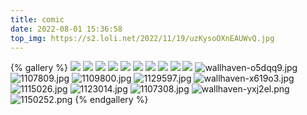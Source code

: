 ```yaml
---
title: comic
date: 2022-08-01 15:36:58
top_img: https://s2.loli.net/2022/11/19/uzKysoOXnEAUWvQ.jpg
---
```

{% gallery %}
![](https://s3.bmp.ovh/imgs/2022/07/27/f60f636122c787e1.jpg)
![](https://s3.bmp.ovh/imgs/2022/07/27/a0e2b5d2c690c40d.jpg)
![](https://s3.bmp.ovh/imgs/2022/07/27/61cb787ff2b034ba.jpg)
![](https://s3.bmp.ovh/imgs/2022/07/27/f0e146a6217f0dac.jpg)
![](https://s3.bmp.ovh/imgs/2022/07/27/b8703b788c97a774.jpg)
![](https://s3.bmp.ovh/imgs/2022/07/27/56751bb03bf41349.jpg)
![](https://s3.bmp.ovh/imgs/2022/07/27/744f8c0d0ab09180.jpg)
![](https://s3.bmp.ovh/imgs/2022/07/27/37db343e22c56ebe.jpg)
![](https://s3.bmp.ovh/imgs/2022/07/27/c493ceb7a4b1cc13.jpg)
![](https://s3.bmp.ovh/imgs/2022/07/27/f1e2429050fb5003.jpg)
![wallhaven-o5dqq9.jpg](https://s2.loli.net/2022/11/19/v4brSR2Dn3BjXpt.jpg)
![1107809.jpg](https://s2.loli.net/2022/11/19/qOod8SkyLhct653.jpg)
![1109800.jpg](https://s2.loli.net/2022/11/19/8xbIWzstF16XAC5.jpg)
![1129597.jpg](https://s2.loli.net/2022/11/19/vJMKhVAUYNXRQuE.jpg)
![wallhaven-x619o3.jpg](https://s2.loli.net/2022/11/19/5yBnV3OzjDICrEb.jpg)
![1115026.jpg](https://s2.loli.net/2022/11/19/uzKysoOXnEAUWvQ.jpg)
![1123014.jpg](https://s2.loli.net/2022/11/19/MkDHwvYu5p8XLBy.jpg)
![1107308.jpg](https://s2.loli.net/2022/11/19/c1KxnECr4VL3qN5.jpg)
![wallhaven-yxj2el.png](https://s2.loli.net/2022/11/19/B89gcloHOqx2z1E.png)
![1150252.png](https://s2.loli.net/2022/11/19/j5yB7kgfqsJA2cz.png)
{% endgallery %}

